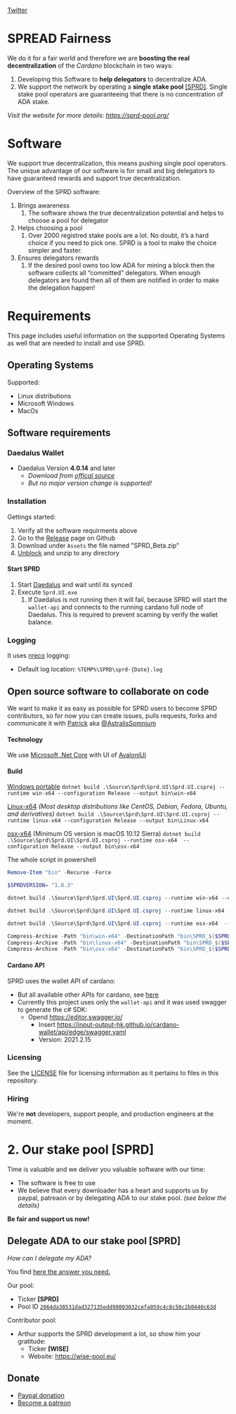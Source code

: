 [Twitter](https://twitter.com/PoolSprd)

# SPREAD Fairness

We do it for a fair world and therefore we are **boosting the real decentralization** of the _Cardano_ blockchain in two ways:
1. Developing this Software to **help delegators** to decentralize ADA.
2. We support the network by operating a **single stake pool** [[SPRD]](https://adapools.org/pool/2064da38531dad327135edd98003032cefa059c4c8c50c2b0440c63d). Single stake pool operators are guaranteeing that there is no concentration of ADA stake.

_Visit the website for more details: https://sprd-pool.org/_

# Software

We support true decentralization, this means pushing single pool operators. The unique advantage of our software is for small and big delegators to have guaranteed rewards and support true decentralization.

Overview of the SPRD software:
1. Brings awareness
   1. The software shows the true decentralization potential and helps to choose a pool for delegator
1. Helps choosing a pool
   1. Over 2000 registred stake pools are a lot. No doubt, it’s a hard choice if you need to pick one. SPRD is a tool to make the choice simpler and faster.
1. Ensures delegators rewards
   1. If the desired pool owns too low ADA for mining a block then the software collects all  “committed” delegators. When enough delegators are found then all of them are notified in order to make the delegation happen!

# Requirements

This page includes useful information on the supported Operating Systems as well that are needed to install and use SPRD.

## Operating Systems

Supported:
+ Linux distributions
+ Microsoft Windows
+ MacOs

## Software requirements

### Daedalus Wallet

+ Daedalus Version **4.0.14** and later
  + _Download from [offical source](
https://daedaluswallet.io/en/download/)_
  + _But no major version change is supported!_

### Installation

Gettings started:
1. Verify all the software requirments above
2. Go to the [Release](https://github.com/AstralisSomnium/Spread_Desktop/releases) page on Github
3. Download under `Assets` the file named "SPRD_Beta.zip"
4. [Unblock](https://www.tenforums.com/tutorials/5357-unblock-file-windows-10-a.html) and unzip to any directory


#### Start SPRD

1. Start [Daedalus](
https://daedaluswallet.io/en/download/) and wait until its synced
1. Execute `Sprd.UI.exe`
   1. If Daedalus is not running then it will fail, because SPRD will start the `wallet-api` and connects to the running cardano full node of Daedalus. This is required to prevent scaming by verify the wallet balance.

### Logging

It uses [nreco](https://github.com/nreco/logging) logging:
+ Default log location: `%TEMP%\SPRD\sprd-{Date}.log`

## Open source software to collaborate on code

We want to make it as easy as possible for SPRD users to become SPRD contributors, so for now you can create issues, pulls requests, forks and communicate it with [Patrick](https://sprd-pool.org/#team) aka [@AstralisSomnium](https://github.com/AstralisSomnium)

#### Technology

We use [Microsoft .Net Core](https://dotnet.microsoft.com/download) with UI of [AvaloniUI](https://avaloniaui.net/)

#### Build

[Windows portable](https://docs.microsoft.com/en-us/dotnet/core/rid-catalog#windows-rids)
`dotnet build .\Source\Sprd\Sprd.UI\Sprd.UI.csproj --runtime win-x64 --configuration Release --output bin\win-x64`

[Linux-x64](https://docs.microsoft.com/en-us/dotnet/core/rid-catalog#linux-rids) _(Most desktop distributions like CentOS, Debian, Fedora, Ubuntu, and derivatives)_
`dotnet build .\Source\Sprd\Sprd.UI\Sprd.UI.csproj --runtime linux-x64 --configuration Release --output bin\Linux-x64`

[osx-x64](https://docs.microsoft.com/en-us/dotnet/core/rid-catalog#macos-rids) (Minimum OS version is macOS 10.12 Sierra)
`dotnet build .\Source\Sprd\Sprd.UI\Sprd.UI.csproj --runtime osx-x64  --configuration Release --output bin\osx-x64`

The whole script in powershell

```PowerShell
Remove-Item "bin" -Recurse -Force

$SPRDVERSION= "1.0.3"

dotnet build .\Source\Sprd\Sprd.UI\Sprd.UI.csproj --runtime win-x64 --configuration Release --output bin\win-x64 /p:Version=$SPRDVERSION /p:FileVersion=$SPRDVERSION /p:AssemblyVersion=$SPRDVERSION

dotnet build .\Source\Sprd\Sprd.UI\Sprd.UI.csproj --runtime linux-x64 --configuration Release --output bin\linux-x64 /p:Version=$SPRDVERSION /p:FileVersion=$SPRDVERSION /p:AssemblyVersion=$SPRDVERSION

dotnet build .\Source\Sprd\Sprd.UI\Sprd.UI.csproj --runtime osx-x64  --configuration Release --output bin\osx-x64 /p:Version=$SPRDVERSION /p:FileVersion=$SPRDVERSION /p:AssemblyVersion=$SPRDVERSION

Compress-Archive -Path "bin\win-x64" -DestinationPath "bin\SPRD_$($SPRDVERSION)_win-x64.zip"
Compress-Archive -Path "bin\linux-x64" -DestinationPath "bin\SPRD_$($SPRDVERSION)_linux-x64.zip"
Compress-Archive -Path "bin\osx-x64" -DestinationPath "bin\SPRD_$($SPRDVERSION)_osx-x64.zip"
```


#### Cardano API

SPRD uses the wallet API of cardano:
+ But all available other APIs for cardano, see [here](https://docs.cardano.org/projects/adrestia/en/latest/api-reference.html)
+ Currently this project uses only the `wallet-api` and it was used swagger to generate the c# SDK:
  + Opend https://editor.swagger.io/
    + Insert https://input-output-hk.github.io/cardano-wallet/api/edge/swagger.yaml
     + Version: 2021.2.15

### Licensing

See the [LICENSE](LICENSE) file for licensing information as it pertains to
files in this repository.

### Hiring

We're **not** developers, support people, and production engineers at the moment.


# 2. Our stake pool [SPRD]

Time is valuable and we deliver you valuable software with our time:
+ The software is free to use
+ We believe that every downloader has a heart and supports us by paypal, patreaon or by delegating ADA to our stake pool. _(see below the details)_

**Be fair and support us now!**


## Delegate ADA to our stake pool [SPRD]

_How can I delegate my ADA?_

You find [here the answer you need.](https://forum.cardano.org/t/staking-and-delegating-for-beginners-a-step-by-step-guide/36681)

Our pool:
+ Ticker **[SPRD]**
+ Pool ID [`2064da38531dad327135edd98003032cefa059c4c8c50c2b0440c63d`](https://pooltool.io/pool/2064da38531dad327135edd98003032cefa059c4c8c50c2b0440c63d)

Contributor pool:
+ Arthur supports the SPRD development a lot, so show him your gratitude:
  + Ticker **[WISE]**
  + Website: https://wise-pool.eu/

## Donate

+ [Paypal donation](https://www.paypal.com/donate?hosted_button_id=3YHSULMSHWHH6)
+ [Become a patreon](https://www.patreon.com/SprdStakePool)